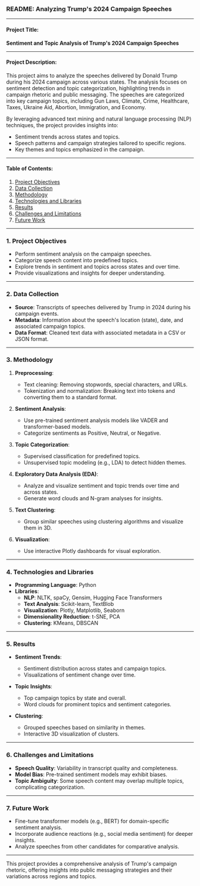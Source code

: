 ### README: Analyzing Trump's 2024 Campaign Speeches

---

#### **Project Title**:  
**Sentiment and Topic Analysis of Trump's 2024 Campaign Speeches**

---

#### **Project Description**:  
This project aims to analyze the speeches delivered by Donald Trump during his 2024 campaign across various states. The analysis focuses on sentiment detection and topic categorization, highlighting trends in campaign rhetoric and public messaging. The speeches are categorized into key campaign topics, including Gun Laws, Climate, Crime, Healthcare, Taxes, Ukraine Aid, Abortion, Immigration, and Economy.

By leveraging advanced text mining and natural language processing (NLP) techniques, the project provides insights into:
- Sentiment trends across states and topics.
- Speech patterns and campaign strategies tailored to specific regions.
- Key themes and topics emphasized in the campaign.

---

#### **Table of Contents**:
1. [Project Objectives](#project-objectives)  
2. [Data Collection](#data-collection)  
3. [Methodology](#methodology)  
4. [Technologies and Libraries](#technologies-and-libraries)  
5. [Results](#results)  
6. [Challenges and Limitations](#challenges-and-limitations)  
7. [Future Work](#future-work)

---

### **1. Project Objectives**
- Perform sentiment analysis on the campaign speeches.  
- Categorize speech content into predefined topics.  
- Explore trends in sentiment and topics across states and over time.  
- Provide visualizations and insights for deeper understanding.

---

### **2. Data Collection**
- **Source**: Transcripts of speeches delivered by Trump in 2024 during his campaign events.  
- **Metadata**: Information about the speech's location (state), date, and associated campaign topics.  
- **Data Format**: Cleaned text data with associated metadata in a CSV or JSON format.

---

### **3. Methodology**
1. **Preprocessing**:
   - Text cleaning: Removing stopwords, special characters, and URLs.  
   - Tokenization and normalization: Breaking text into tokens and converting them to a standard format.  

2. **Sentiment Analysis**:
   - Use pre-trained sentiment analysis models like VADER and transformer-based models.  
   - Categorize sentiments as Positive, Neutral, or Negative.

3. **Topic Categorization**:
   - Supervised classification for predefined topics.
   - Unsupervised topic modeling (e.g., LDA) to detect hidden themes.  

4. **Exploratory Data Analysis (EDA)**:
   - Analyze and visualize sentiment and topic trends over time and across states.  
   - Generate word clouds and N-gram analyses for insights.

5. **Text Clustering**:
   - Group similar speeches using clustering algorithms and visualize them in 3D.  

6. **Visualization**:
   - Use interactive Plotly dashboards for visual exploration.  

---

### **4. Technologies and Libraries**
- **Programming Language**: Python  
- **Libraries**:  
  - **NLP**: NLTK, spaCy, Gensim, Hugging Face Transformers  
  - **Text Analysis**: Scikit-learn, TextBlob  
  - **Visualization**: Plotly, Matplotlib, Seaborn  
  - **Dimensionality Reduction**: t-SNE, PCA  
  - **Clustering**: KMeans, DBSCAN  

---

### **5. Results**
- **Sentiment Trends**:  
  - Sentiment distribution across states and campaign topics.  
  - Visualizations of sentiment change over time.

- **Topic Insights**:  
  - Top campaign topics by state and overall.  
  - Word clouds for prominent topics and sentiment categories.

- **Clustering**:  
  - Grouped speeches based on similarity in themes.  
  - Interactive 3D visualization of clusters.  

---

### **6. Challenges and Limitations**
- **Speech Quality**: Variability in transcript quality and completeness.  
- **Model Bias**: Pre-trained sentiment models may exhibit biases.  
- **Topic Ambiguity**: Some speech content may overlap multiple topics, complicating categorization.  

---

### **7. Future Work**
- Fine-tune transformer models (e.g., BERT) for domain-specific sentiment analysis.  
- Incorporate audience reactions (e.g., social media sentiment) for deeper insights.  
- Analyze speeches from other candidates for comparative analysis.  

---

This project provides a comprehensive analysis of Trump's campaign rhetoric, offering insights into public messaging strategies and their variations across regions and topics.
